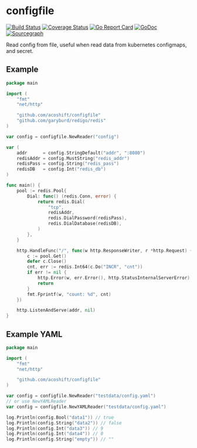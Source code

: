 # configfile

[![Build Status](https://travis-ci.org/acoshift/configfile.svg?branch=master)](https://travis-ci.org/acoshift/configfile)
[![Coverage Status](https://coveralls.io/repos/github/acoshift/configfile/badge.svg?branch=master)](https://coveralls.io/github/acoshift/configfile?branch=master)
[![Go Report Card](https://goreportcard.com/badge/github.com/acoshift/configfile)](https://goreportcard.com/report/github.com/acoshift/configfile)
[![GoDoc](https://godoc.org/github.com/acoshift/configfile?status.svg)](https://godoc.org/github.com/acoshift/configfile)
[![Sourcegraph](https://sourcegraph.com/github.com/acoshift/configfile/-/badge.svg)](https://sourcegraph.com/github.com/acoshift/configfile?badge)

Read config from file, useful when read data from kubernetes configmaps, and secret.

## Example

```go
package main

import (
	"fmt"
	"net/http"

	"github.com/acoshift/configfile"
	"github.com/garyburd/redigo/redis"
)

var config = configfile.NewReader("config")

var (
	addr      = config.StringDefault("addr", ":8080")
	redisAddr = config.MustString("redis_addr")
	redisPass = config.String("redis_pass")
	redisDB   = config.Int("redis_db")
)

func main() {
	pool := redis.Pool{
		Dial: func() (redis.Conn, error) {
			return redis.Dial(
				"tcp",
				redisAddr,
				redis.DialPassword(redisPass),
				redis.DialDatabase(redisDB),
			)
		},
	}

	http.HandleFunc("/", func(w http.ResponseWriter, r *http.Request) {
		c := pool.Get()
		defer c.Close()
		cnt, err := redis.Int64(c.Do("INCR", "cnt"))
		if err != nil {
			http.Error(w, err.Error(), http.StatusInternalServerError)
			return
		}
		fmt.Fprintf(w, "count: %d", cnt)
	})

	http.ListenAndServe(addr, nil)
}
```

## Example YAML
```go
package main

import (
	"fmt"
	"net/http"

	"github.com/acoshift/configfile"
)

var config = configfile.NewReader("testdata/config.yaml")
// or use NewYAMLReader
var config = configfile.NewYAMLReader("testdata/config.yaml")

log.Println(config.Bool("data1")) // true
log.Println(config.String("data2")) // false
log.Println(config.Int("data3")) // 9
log.Println(config.Int("data4")) // 0
log.Println(config.String("empty")) // ""
```